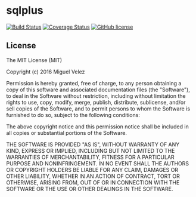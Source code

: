 # sqlplus

[![Build Status](https://travis-ci.org/mijecu25/sqlplus.svg?branch=master)](https://travis-ci.org/mijecu25/sqlplus)
[![Coverage Status](https://coveralls.io/repos/github/mijecu25/sqlplus/badge.svg?branch=master)](https://coveralls.io/github/mijecu25/sqlplus?branch=master)
[![GitHub license](https://img.shields.io/badge/license-MIT-blue.svg)](https://raw.githubusercontent.com/mijecu25/sqlplus/master/LICENSE)

## License

The MIT License (MIT)

Copyright (c) 2016 Miguel Velez

Permission is hereby granted, free of charge, to any person obtaining a copy
of this software and associated documentation files (the "Software"), to deal
in the Software without restriction, including without limitation the rights
to use, copy, modify, merge, publish, distribute, sublicense, and/or sell
copies of the Software, and to permit persons to whom the Software is
furnished to do so, subject to the following conditions:

The above copyright notice and this permission notice shall be included in all
copies or substantial portions of the Software.

THE SOFTWARE IS PROVIDED "AS IS", WITHOUT WARRANTY OF ANY KIND, EXPRESS OR
IMPLIED, INCLUDING BUT NOT LIMITED TO THE WARRANTIES OF MERCHANTABILITY,
FITNESS FOR A PARTICULAR PURPOSE AND NONINFRINGEMENT. IN NO EVENT SHALL THE
AUTHORS OR COPYRIGHT HOLDERS BE LIABLE FOR ANY CLAIM, DAMAGES OR OTHER
LIABILITY, WHETHER IN AN ACTION OF CONTRACT, TORT OR OTHERWISE, ARISING FROM,
OUT OF OR IN CONNECTION WITH THE SOFTWARE OR THE USE OR OTHER DEALINGS IN THE
SOFTWARE.

